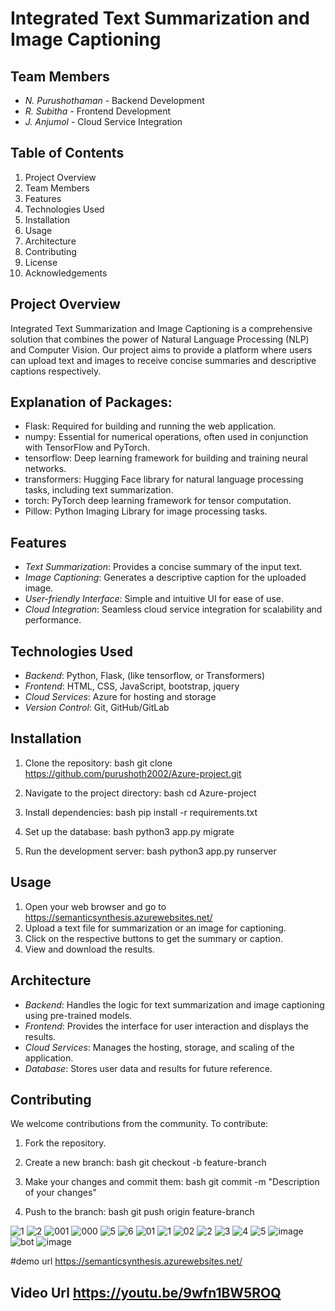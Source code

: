 # Integrated Text Summarization and Image Captioning
## Team Members
- *N. Purushothaman* - Backend Development
- *R. Subitha* - Frontend Development
- *J. Anjumol* - Cloud Service Integration
  
## Table of Contents
1. Project Overview
2. Team Members
3. Features
4. Technologies Used
5. Installation
6. Usage
7. Architecture
8. Contributing
9. License
10. Acknowledgements

## Project Overview
Integrated Text Summarization and Image Captioning is a comprehensive solution that combines the power of Natural Language Processing (NLP) and Computer Vision. Our project aims to provide a platform where users can upload text and images to receive concise summaries and descriptive captions respectively.

## Explanation of Packages:
- Flask: Required for building and running the web application.
- numpy: Essential for numerical operations, often used in conjunction with TensorFlow and PyTorch.
- tensorflow: Deep learning framework for building and training neural networks.
- transformers: Hugging Face library for natural language processing tasks, including text summarization.
- torch: PyTorch deep learning framework for tensor computation.
- Pillow: Python Imaging Library for image processing tasks.

## Features
- *Text Summarization*: Provides a concise summary of the input text.
- *Image Captioning*: Generates a descriptive caption for the uploaded image.
- *User-friendly Interface*: Simple and intuitive UI for ease of use.
- *Cloud Integration*: Seamless cloud service integration for scalability and performance.

## Technologies Used
- *Backend*: Python, Flask,  (like tensorflow, or Transformers)
- *Frontend*: HTML, CSS, JavaScript, bootstrap, jquery
- *Cloud Services*: Azure for hosting and storage
- *Version Control*: Git, GitHub/GitLab

## Installation
1. Clone the repository:
    bash
    git clone https://github.com/purushoth2002/Azure-project.git
    
2. Navigate to the project directory:
    bash
    cd Azure-project
    
3. Install dependencies:
    bash
    pip install -r requirements.txt
    
4. Set up the database:
    bash
    python3 app.py migrate
    
5. Run the development server:
    bash
    python3 app.py runserver
    
## Usage
1. Open your web browser and go to https://semanticsynthesis.azurewebsites.net/
2. Upload a text file for summarization or an image for captioning.
3. Click on the respective buttons to get the summary or caption.
4. View and download the results.

## Architecture
- *Backend*: Handles the logic for text summarization and image captioning using pre-trained models.
- *Frontend*: Provides the interface for user interaction and displays the results.
- *Cloud Services*: Manages the hosting, storage, and scaling of the application.
- *Database*: Stores user data and results for future reference.




## Contributing
We welcome contributions from the community. To contribute:
1. Fork the repository.
2. Create a new branch:
    bash
    git checkout -b feature-branch
    
3. Make your changes and commit them:
    bash
    git commit -m "Description of your changes"
    
4. Push to the branch:
    bash
    git push origin feature-branch





![1](https://github.com/purushoth2002/Azure-project/assets/166324583/1a86818f-8bc2-400d-8f94-c761f9102170)
![2](https://github.com/purushoth2002/Azure-project/assets/166324583/107ea0e6-8c3a-4e84-8d40-00efaa64aa2b)
![001](https://github.com/purushoth2002/Azure-project/assets/166324583/c2a7cce5-002c-4c77-b4c7-e14ed809d10d)
![000](https://github.com/purushoth2002/Azure-project/assets/166324583/acabd757-656a-4d89-a6cd-a6fc89a07d92)
![5](https://github.com/purushoth2002/Azure-project/assets/166324583/240c43d0-3c43-42b8-8fe3-8e09699d83a1)
![6](https://github.com/purushoth2002/Azure-project/assets/166324583/ef20c7a3-276c-49e4-a71e-b59a9e2d523b)
![01](https://github.com/purushoth2002/Azure-project/assets/166324583/0bed4cb7-aaff-40f0-9c18-4a7e6714f137)
![1](https://github.com/purushoth2002/Azure-project/assets/166324583/e80f4fbd-bce4-4f5b-bbaa-e06a668346dc)
![02](https://github.com/purushoth2002/Azure-project/assets/166324583/197c9a55-2392-426b-aa44-5a9896fdb9b5)
![2](https://github.com/purushoth2002/Azure-project/assets/166324583/6bec07d1-1f0a-4764-a41b-d636e3560c0b)
![3](https://github.com/purushoth2002/Azure-project/assets/166324583/3c308609-e227-4e5b-93e7-4a7767e3a15e)
![4](https://github.com/purushoth2002/Azure-project/assets/166324583/ae765f63-fa78-4397-bd62-bef54b32d3c8)
![5](https://github.com/purushoth2002/Azure-project/assets/166324583/39f4afe6-b3b8-4809-b91c-fcc9c9a80a21)
![image](https://github.com/purushoth2002/Azure-project/assets/166324583/2276c559-aab4-4efd-87a6-a861e56052d2)
![bot](https://github.com/purushoth2002/Azure-project/assets/166324583/90ea3cc3-6d69-485e-b68e-a4fb02ce21f8)
![image](https://github.com/purushoth2002/Azure-project/assets/166324583/26a0ede1-9815-48a2-b5a2-94957395d3c1)



#demo url  https://semanticsynthesis.azurewebsites.net/
## Video Url  https://youtu.be/9wfn1BW5ROQ
